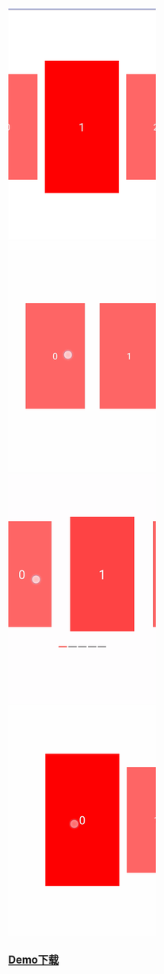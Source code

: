 ![](https://github.com/liuyunzhao/ViewPageGallery/blob/master/git/vp.png)![](https://github.com/liuyunzhao/ViewPageGallery/blob/master/git/v_all.gif)![](https://github.com/liuyunzhao/ViewPageGallery/blob/master/git/v_all_fr.gif)![](https://github.com/liuyunzhao/ViewPageGallery/blob/master/git/v_all_mid.gif)

## **[Demo下载](https://github.com/liuyunzhao/ViewPageGallery/blob/master/git/app.apk)** ##